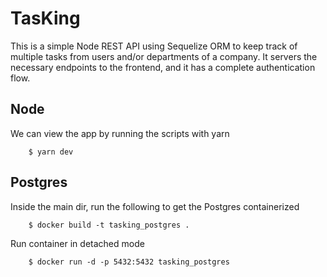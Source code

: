 # TasKing

This is a simple Node REST API using Sequelize ORM to keep track of multiple tasks from users and/or departments of a company. It servers the necessary endpoints to the frontend, and it has a complete authentication flow.

## Node

We can view the app by running the scripts with yarn

		$ yarn dev

## Postgres

Inside the main dir, run the following to get the Postgres containerized

		$ docker build -t tasking_postgres .

Run container in detached mode

		$ docker run -d -p 5432:5432 tasking_postgres
